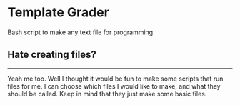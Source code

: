 # Template Grader
Bash script to make any text file for programming

## Hate creating files?
---
Yeah me too. Well I thought it would be fun to make some scripts that run files for me. I can choose which files I would like to make, and what they should be called. Keep in mind that they just make some basic files.
